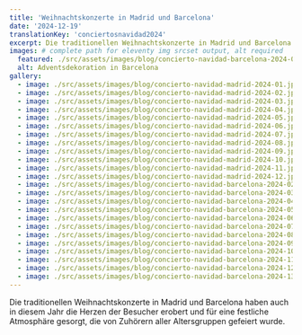 ```yaml
---
title: 'Weihnachtskonzerte in Madrid und Barcelona'
date: '2024-12-19'
translationKey: 'conciertosnavidad2024'
excerpt: Die traditionellen Weihnachtskonzerte in Madrid und Barcelona haben auch in diesem Jahr die Herzen der Besucher erobert und für eine festliche Atmosphäre gesorgt, die von Zuhörern aller Altersgruppen gefeiert wurde.
images: # complete path for eleventy img srcset output, alt required
  featured: ./src/assets/images/blog/concierto-navidad-barcelona-2024-01.jpg
  alt: Adventsdekoration in Barcelona
gallery:
  - image: ./src/assets/images/blog/concierto-navidad-madrid-2024-01.jpg
  - image: ./src/assets/images/blog/concierto-navidad-madrid-2024-02.jpg
  - image: ./src/assets/images/blog/concierto-navidad-madrid-2024-03.jpg
  - image: ./src/assets/images/blog/concierto-navidad-madrid-2024-04.jpg
  - image: ./src/assets/images/blog/concierto-navidad-madrid-2024-05.jpg
  - image: ./src/assets/images/blog/concierto-navidad-madrid-2024-06.jpg
  - image: ./src/assets/images/blog/concierto-navidad-madrid-2024-07.jpg
  - image: ./src/assets/images/blog/concierto-navidad-madrid-2024-08.jpg
  - image: ./src/assets/images/blog/concierto-navidad-madrid-2024-09.jpg
  - image: ./src/assets/images/blog/concierto-navidad-madrid-2024-10.jpg
  - image: ./src/assets/images/blog/concierto-navidad-madrid-2024-11.jpg
  - image: ./src/assets/images/blog/concierto-navidad-madrid-2024-12.jpg
  - image: ./src/assets/images/blog/concierto-navidad-barcelona-2024-02.jpg
  - image: ./src/assets/images/blog/concierto-navidad-barcelona-2024-03.jpg
  - image: ./src/assets/images/blog/concierto-navidad-barcelona-2024-04.jpg
  - image: ./src/assets/images/blog/concierto-navidad-barcelona-2024-05.jpg
  - image: ./src/assets/images/blog/concierto-navidad-barcelona-2024-06.jpg
  - image: ./src/assets/images/blog/concierto-navidad-barcelona-2024-07.jpg
  - image: ./src/assets/images/blog/concierto-navidad-barcelona-2024-08.jpg
  - image: ./src/assets/images/blog/concierto-navidad-barcelona-2024-09.jpg
  - image: ./src/assets/images/blog/concierto-navidad-barcelona-2024-10.jpg
  - image: ./src/assets/images/blog/concierto-navidad-barcelona-2024-11.jpg
  - image: ./src/assets/images/blog/concierto-navidad-barcelona-2024-12.jpg
  - image: ./src/assets/images/blog/concierto-navidad-barcelona-2024-13.jpg
---
```


Die traditionellen Weihnachtskonzerte in Madrid und Barcelona haben auch in diesem Jahr die Herzen der Besucher erobert und für eine festliche Atmosphäre gesorgt, die von Zuhörern aller Altersgruppen gefeiert wurde.
